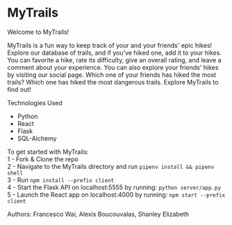 # MyTrails

Welcome to MyTrails!

MyTrails is a fun way to keep track of your and your friends' epic hikes! Explore our database of trails, and if you've hiked one, add it to your hikes. You can favorite a hike, rate its difficulty, give an overall rating, and leave a comment about your experience. You can also explore your friends' hikes by visiting our social page. Which one of your friends has hiked the most trails? Which one has hiked the most dangerous trails. Explore MyTrails to find out!

Technologies Used
- Python
- React
- Flask
- SQL-Alchemy


To get started with MyTrails:  
1 - Fork & Clone the repo  
2 - Navigate to the MyTrails directory and run `pipenv install && pipenv shell`  
3 - Run `npm install --prefix client`  
4 - Start the Flask API on localhost:5555 by running: `python server/app.py`  
5 - Launch the React app on localhost:4000 by running: `npm start --prefix client`    

Authors: Francesco Wai, Alexis Boucouvalas, Shanley Elizabeth
